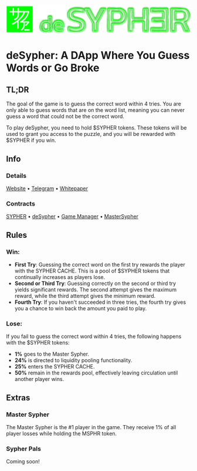 <p align="center">
  <img src="https://github.com/Tukyo/deSypher/raw/main/public/assets/logo_full.webp" alt="Logo" width="1400">
</p>

# deSypher: A DApp Where You Guess Words or Go Broke

## TL;DR

The goal of the game is to guess the correct word within 4 tries. You are only able to guess words that are on the word list, meaning you can never guess a word that could not be the correct word.

To play deSypher, you need to hold $SYPHER tokens. These tokens will be used to grant you access to the puzzle, and you will be rewarded with $SYPHER if you win.

## Info
### Details
[Website](https://desypher.net/) • [Telegram]() • [Whitepaper]()

### Contracts
[SYPHER](https://basescan.org/token/0x21b9d428eb20fa075a29d51813e57bab85406620) • [deSypher]() • [Game Manager]() • [MasterSypher]()

## Rules

### Win:
- **First Try**: Guessing the correct word on the first try rewards the player with the SYPHER CACHE. This is a pool of $SYPHER tokens that continually increases as players lose.
- **Second or Third Try**: Guessing correctly on the second or third try yields significant rewards. The second attempt gives the maximum reward, while the third attempt gives the minimum reward.
- **Fourth Try**: If you haven't succeeded in three tries, the fourth try gives you a chance to win back the amount you paid to play.

### Lose:
If you fail to guess the correct word within 4 tries, the following happens with the $SYPHER tokens:
- **1%** goes to the Master Sypher.
- **24%** is directed to liquidity pooling functionality.
- **25%** enters the SYPHER CACHE.
- **50%** remain in the rewards pool, effectively leaving circulation until another player wins.

## Extras
### Master Sypher
The Master Sypher is the #1 player in the game. They receive 1% of all player losses while holding the MSPHR token.

### Sypher Pals
Coming soon!